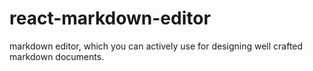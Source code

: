 # react-markdown-editor
markdown editor, which you can actively use for designing well crafted markdown documents.
